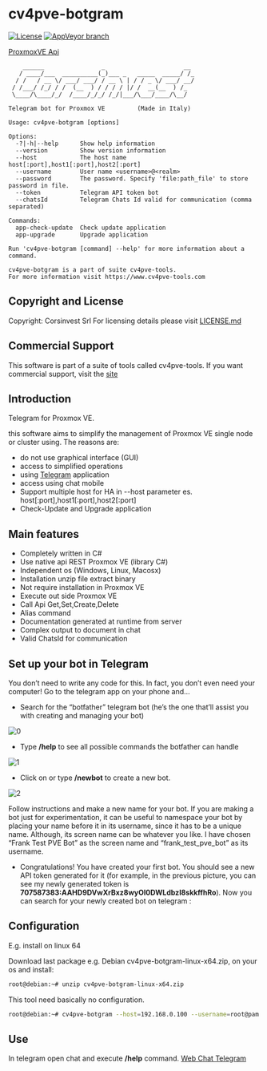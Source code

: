 # cv4pve-botgram

[![License](https://img.shields.io/github/license/Corsinvest/cv4pve-botgram.svg)](LICENSE.md) [![AppVeyor branch](https://img.shields.io/appveyor/ci/franklupo/cv4pve-botgram/master.svg)](https://ci.appveyor.com/project/franklupo/cv4pve-botgram)

[ProxmoxVE Api](https://pve.proxmox.com/pve-docs/api-viewer/)

```text
    ______                _                      __
   / ____/___  __________(_)___ _   _____  _____/ /_
  / /   / __ \/ ___/ ___/ / __ \ | / / _ \/ ___/ __/
 / /___/ /_/ / /  (__  ) / / / / |/ /  __(__  ) /_
 \____/\____/_/  /____/_/_/ /_/|___/\___/____/\__/

Telegram bot for Proxmox VE         (Made in Italy)

Usage: cv4pve-botgram [options]

Options:
  -?|-h|--help      Show help information
  --version         Show version information
  --host            The host name host[:port],host1[:port],host2[:port]
  --username        User name <username>@<realm>
  --password        The password. Specify 'file:path_file' to store password in file.
  --token           Telegram API token bot
  --chatsId         Telegram Chats Id valid for communication (comma separated)

Commands:
  app-check-update  Check update application
  app-upgrade       Upgrade application

Run 'cv4pve-botgram [command] --help' for more information about a command.

cv4pve-botgram is a part of suite cv4pve-tools.
For more information visit https://www.cv4pve-tools.com
```

## Copyright and License

Copyright: Corsinvest Srl
For licensing details please visit [LICENSE.md](LICENSE.md)

## Commercial Support

This software is part of a suite of tools called cv4pve-tools. If you want commercial support, visit the [site](https://www.cv4pve-tools.com)

## Introduction

Telegram for Proxmox VE.

this software aims to simplify the management of Proxmox VE single node or cluster using. The reasons are:

* do not use graphical interface (GUI)
* access to simplified operations
* using [Telegram](https://telegram.org/) application
* access using chat mobile
* Support multiple host for HA in --host parameter es. host[:port],host1[:port],host2[:port]
* Check-Update and Upgrade application

## Main features

* Completely written in C#
* Use native api REST Proxmox VE (library C#)
* Independent os (Windows, Linux, Macosx)
* Installation unzip file extract binary
* Not require installation in Proxmox VE
* Execute out side Proxmox VE
* Call Api Get,Set,Create,Delete
* Alias command
* Documentation generated at runtime from server
* Complex output to document in chat
* Valid ChatsId for communication

## Set up your bot in Telegram

You don’t need to write any code for this. In fact, you don’t even need your computer! Go to the telegram app on your phone and…

* Search for the “botfather” telegram bot (he’s the one that’ll assist you with creating and managing your bot)

![0](/Images/0.png)

* Type **/help** to see all possible commands the botfather can handle

![1](/Images/1.png)

* Click on or type **/newbot** to create a new bot.

![2](/Images/2.png)

Follow instructions and make a new name for your bot. If you are making a bot just for experimentation, it can be useful to namespace your bot by placing your name before it in its username, since it has to be a unique name. Although, its screen name can be whatever you like.
I have chosen “Frank Test PVE Bot” as the screen name and “frank_test_pve_bot” as its username.

* Congratulations! You have created your first bot. You should see a new API token generated for it (for example, in the previous picture, you can see my newly generated token is **707587383:AAHD9DVwXrBxz8wyOl0DWLdbzl8skkffhRo**). Now you can search for your newly created bot on telegram :

## Configuration

E.g. install on linux 64

Download last package e.g. Debian cv4pve-botgram-linux-x64.zip, on your os and install:

```sh
root@debian:~# unzip cv4pve-botgram-linux-x64.zip
```

This tool need basically no configuration.

```sh
root@debian:~# cv4pve-botgram --host=192.168.0.100 --username=root@pam --password=fagiano --token 707587383:AAHD9DVwXrBxz8wyOl0DWLdbzl8skkffhRo
```

## Use

In telegram open chat and execute **/help** command.
[Web Chat Telegram](https://web.telegram.org/#/)

